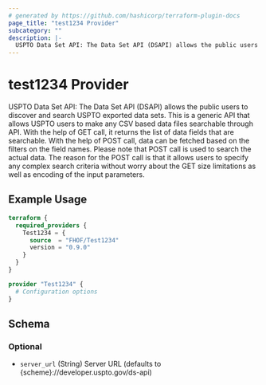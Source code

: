 ```yaml
---
# generated by https://github.com/hashicorp/terraform-plugin-docs
page_title: "test1234 Provider"
subcategory: ""
description: |-
  USPTO Data Set API: The Data Set API (DSAPI) allows the public users to discover and search USPTO exported data sets. This is a generic API that allows USPTO users to make any CSV based data files searchable through API. With the help of GET call, it returns the list of data fields that are searchable. With the help of POST call, data can be fetched based on the filters on the field names. Please note that POST call is used to search the actual data. The reason for the POST call is that it allows users to specify any complex search criteria without worry about the GET size limitations as well as encoding of the input parameters.
---
```


# test1234 Provider

USPTO Data Set API: The Data Set API (DSAPI) allows the public users to discover and search USPTO exported data sets. This is a generic API that allows USPTO users to make any CSV based data files searchable through API. With the help of GET call, it returns the list of data fields that are searchable. With the help of POST call, data can be fetched based on the filters on the field names. Please note that POST call is used to search the actual data. The reason for the POST call is that it allows users to specify any complex search criteria without worry about the GET size limitations as well as encoding of the input parameters.

## Example Usage

```terraform
terraform {
  required_providers {
    Test1234 = {
      source  = "FHOF/Test1234"
      version = "0.9.0"
    }
  }
}

provider "Test1234" {
  # Configuration options
}
```

<!-- schema generated by tfplugindocs -->
## Schema

### Optional

- `server_url` (String) Server URL (defaults to {scheme}://developer.uspto.gov/ds-api)
